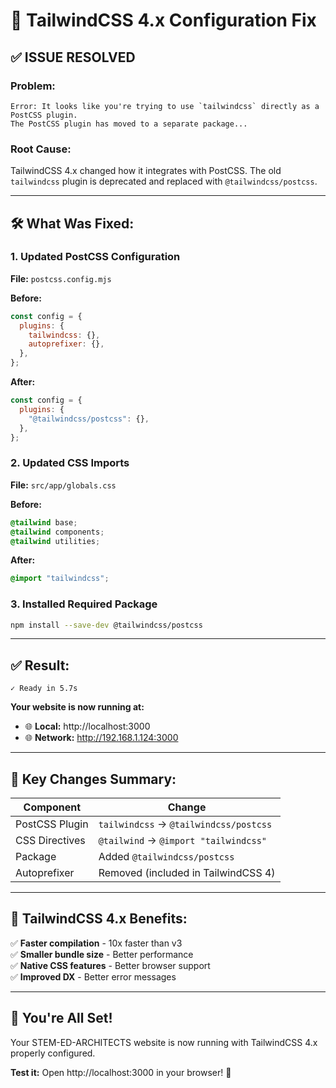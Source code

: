 # 🔧 TailwindCSS 4.x Configuration Fix

## ✅ **ISSUE RESOLVED**

### **Problem:**

```
Error: It looks like you're trying to use `tailwindcss` directly as a PostCSS plugin.
The PostCSS plugin has moved to a separate package...
```

### **Root Cause:**

TailwindCSS 4.x changed how it integrates with PostCSS. The old `tailwindcss` plugin is deprecated and replaced with `@tailwindcss/postcss`.

---

## 🛠️ **What Was Fixed:**

### 1. **Updated PostCSS Configuration**

**File:** `postcss.config.mjs`

**Before:**

```javascript
const config = {
  plugins: {
    tailwindcss: {},
    autoprefixer: {},
  },
};
```

**After:**

```javascript
const config = {
  plugins: {
    "@tailwindcss/postcss": {},
  },
};
```

### 2. **Updated CSS Imports**

**File:** `src/app/globals.css`

**Before:**

```css
@tailwind base;
@tailwind components;
@tailwind utilities;
```

**After:**

```css
@import "tailwindcss";
```

### 3. **Installed Required Package**

```bash
npm install --save-dev @tailwindcss/postcss
```

---

## ✅ **Result:**

```
✓ Ready in 5.7s
```

**Your website is now running at:**

- 🌐 **Local:** http://localhost:3000
- 🌐 **Network:** http://192.168.1.124:3000

---

## 📝 **Key Changes Summary:**

| Component      | Change                                 |
| -------------- | -------------------------------------- |
| PostCSS Plugin | `tailwindcss` → `@tailwindcss/postcss` |
| CSS Directives | `@tailwind` → `@import "tailwindcss"`  |
| Package        | Added `@tailwindcss/postcss`           |
| Autoprefixer   | Removed (included in TailwindCSS 4)    |

---

## 🎯 **TailwindCSS 4.x Benefits:**

✅ **Faster compilation** - 10x faster than v3  
✅ **Smaller bundle size** - Better performance  
✅ **Native CSS features** - Better browser support  
✅ **Improved DX** - Better error messages

---

## 🚀 **You're All Set!**

Your STEM-ED-ARCHITECTS website is now running with TailwindCSS 4.x properly configured.

**Test it:** Open http://localhost:3000 in your browser! 🎉
